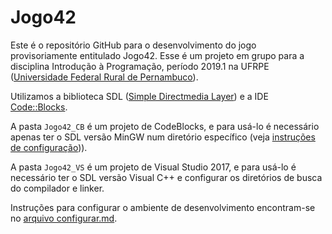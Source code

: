 # Jogo42
Este é o repositório GitHub para o desenvolvimento do jogo provisoriamente entitulado Jogo42. Esse é um projeto em grupo para a disciplina Introdução à Programação, período 2019.1 na UFRPE ([Universidade Federal Rural de Pernambuco](www.ufrpe.br)).

Utilizamos a biblioteca SDL ([Simple Directmedia Layer](www.libsdl.org)) e a IDE [Code::Blocks](www.codeblocks.org).

A pasta `Jogo42_CB` é um projeto de CodeBlocks, e para usá-lo é necessário apenas ter o SDL versão MinGW num diretório específico (veja [instruções de configuração][config])).

A pasta `Jogo42_VS` é um projeto de Visual Studio 2017, e para usá-lo é necessário ter o SDL versão Visual C++ e configurar os diretórios de busca do compilador e linker.

Instruções para configurar o ambiente de desenvolvimento encontram-se no [arquivo configurar.md][config].

[config]: configurar.md
